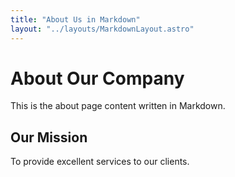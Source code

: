 ```yaml
---
title: "About Us in Markdown"
layout: "../layouts/MarkdownLayout.astro"
---
```


# About Our Company

This is the about page content written in Markdown.

## Our Mission

To provide excellent services to our clients. 
